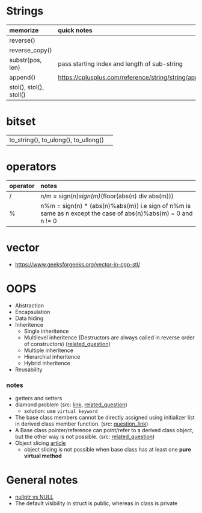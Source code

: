 # Strings
| memorize | quick notes | my_stuff |
|:--|:--|:--|
| reverse() | | |
| reverse_copy() | | |
| substr(pos, len)  | pass starting index and length of sub-string | |
| append() | https://cplusplus.com/reference/string/string/append/ | | 
| stoi(), stol(), stoll() | | [string/practise1](string/practise1) |


# bitset

| | | 
|:--|:--|
| to_string(), to_ulong(), to_ullong() | | 

# operators

| operator | notes |
|:---------|:------|
| / | n/m = sign(n)*sign(m)*(floor(abs(n) div abs(m))) |
| % | n%m = sign(n) * (abs(n)%abs(m)) i.e sign of n%m is same as n except the case of abs(n)%abs(m) = 0 and n != 0 |


# vector
- https://www.geeksforgeeks.org/vector-in-cpp-stl/

# OOPS
- Abstraction
- Encapsulation
- Data hiding
- Inheritence
	- Single inheritence
	- Multilevel inheritence (Destructors are always called in reverse order of constructors) ([related_question](https://www.geeksforgeeks.org/questions/c-inheritance-question-4/))	
	- Multiple inheritence
	- Hierarchial inheritence
	- Hybrid inheritence
- Reusability

### notes
- getters and setters
- diamond problem (src: [link](https://www.geeksforgeeks.org/multiple-inheritance-in-c/), [related_question](https://www.geeksforgeeks.org/questions/c-inheritance-question-12/))
	- solution: use ```virtual keyword```
- The base class members cannot be directly assigned using initializer list in derived class member function. (src: [question_link](https://www.geeksforgeeks.org/questions/c-inheritance-question-11/))
- A Base class pointer/reference can point/refer to a derived class object, but the other way is not possible. (src: [related_question](https://www.geeksforgeeks.org/questions/c-inheritance-question-6/))
- Object slicing [article](https://www.geeksforgeeks.org/object-slicing-in-c/)
	- object slicing is not possible when base class has at least one **pure virtual method**

# General notes 
- [nullptr vs NULL](nullptr_vs_NULL.md)
- The default visibility in struct is public, whereas in class is private

